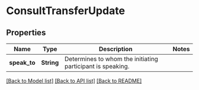 # ConsultTransferUpdate

## Properties

Name | Type | Description | Notes
------------ | ------------- | ------------- | -------------
**speak_to** | **String** | Determines to whom the initiating participant is speaking. | 

[[Back to Model list]](../README.md#documentation-for-models) [[Back to API list]](../README.md#documentation-for-api-endpoints) [[Back to README]](../README.md)



